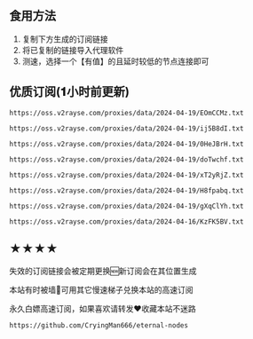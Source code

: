 ## 食用方法
1. 复制下方生成的订阅链接
2. 将已复制的链接导入代理软件
3. 测速，选择一个【有值】的且延时较低的节点连接即可

## 优质订阅(𝟏小时前更新)

```
https://oss.v2rayse.com/proxies/data/2024-04-19/EOmCCMz.txt
```
```
https://oss.v2rayse.com/proxies/data/2024-04-19/ij5B8dI.txt
```
```
https://oss.v2rayse.com/proxies/data/2024-04-19/0HeJBrH.txt
```
```
https://oss.v2rayse.com/proxies/data/2024-04-19/doTwchf.txt
```
```
https://oss.v2rayse.com/proxies/data/2024-04-19/xT2yRjZ.txt
```
```
https://oss.v2rayse.com/proxies/data/2024-04-19/H8fpabq.txt
```
```
https://oss.v2rayse.com/proxies/data/2024-04-19/gXqClYh.txt
```
```
https://oss.v2rayse.com/proxies/data/2024-04-16/KzFK5BV.txt
```

## ★★★★
失效的订阅链接会被定期更换🆕新订阅会在其位置生成

本站有时被墙🚫可用其它慢速梯子兑换本站的高速订阅

永久白嫖高速订阅，如果喜欢请转发❤️收藏本站不迷路

```https://github.com/CryingMan666/eternal-nodes```

